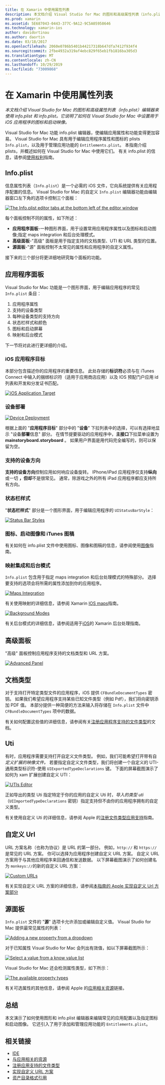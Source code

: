 ```yaml
---
title: 在 Xamarin 中使用属性列表
description: 本文档介绍 Visual Studio for Mac 的图形和高级属性列表（info.plist）编辑器来使用 info.plist 和 info.plist。 它说明了如何在 Visual Studio for Mac 中设置用于 iOS 应用程序的图标和启动映像。
ms.prod: xamarin
ms.assetid: 5E687043-0443-377C-9A12-9C5A05958646
ms.technology: xamarin-ios
author: davidortinau
ms.author: daortin
ms.date: 03/18/2017
ms.openlocfilehash: 2060e0786b5401b44217318b647dfa7412f934f4
ms.sourcegitcommit: 2fbe4932a319af4ebc829f65eb1fb1816ba305d3
ms.translationtype: MT
ms.contentlocale: zh-CN
ms.lasthandoff: 10/29/2019
ms.locfileid: "73009868"
---
```

# <a name="working-with-property-lists-in-xamarinios"></a>在 Xamarin 中使用属性列表

_本文档介绍 Visual Studio for Mac 的图形和高级属性列表（info.plist）编辑器来使用 info.plist 和 info.plist。它说明了如何在 Visual Studio for Mac 中设置用于 iOS 应用程序的图标和启动映像。_

Visual Studio for Mac 功能 info.plist 编辑器，使编辑应用属性和功能变得更加容易。 Visual Studio for Mac 具有用于编辑应用程序属性和图标的 plists `Info.plist`，以及用于管理应用功能的 `Entitlements.plist`。 本指南介绍 plists，并概述如何在 Visual Studio for Mac 中使用它们。 有关 info.plist 的信息，请参阅[使用权利](~/ios/deploy-test/provisioning/entitlements.md)指南。

## <a name="infoplist"></a>Info.plist

信息属性列表（`Info.plist`）是一个必需的 iOS 文件，它向系统提供有关应用程序配置的信息。 Visual Studio for Mac 的自定义 `Info.plist` 编辑器功能由编辑器窗口左下角的选项卡控制三个面板：

 [![](property-lists-images/tabs.png "The Info.plist editor tabs at the bottom left of the editor window")](property-lists-images/tabs.png#lightbox)

每个面板控制不同的属性，如下所述：

- **应用程序面板**-一种图形界面，用于设置常用应用程序属性以及图标和启动图像;指定 maps integration 和后台处理模式。
- **高级面板**-"高级" 面板是用于指定支持的文档类型、UTI 和 URL 类型的位置。
- **源面板**-"源" 面板控制不太常见的属性和应用程序的自定义属性。

接下来的三个部分将更详细地研究每个面板的功能。

## <a name="application-panel"></a>应用程序面板

Visual Studio for Mac 功能是一个图形界面，用于编辑应用程序的常见 `Info.plist` 条目：

1. 应用程序属性
1. 支持的设备类型
1. 每种设备类型的支持方向
1. 状态栏样式和颜色
1. 图标和启动屏幕
1. 映射和后台模式

下一节将对此进行更详细的介绍。

 <a name="iOS_Application_Target" />

### <a name="ios-application-target"></a>iOS 应用程序目标

本部分包含描述你的应用程序的重要信息。
此处存储的**标识符**必须与在 iTunes Connect 中输入的捆绑标识符（适用于应用商店应用）以及 IOS 预配门户应用 id 列表和开发和分发证书匹配。

 [![](property-lists-images/image24.png "iOS Application Target")](property-lists-images/image24.png#lightbox)

### <a name="device-deployment"></a>设备部署

 [![](property-lists-images/deployment.png "Device Deployment")](property-lists-images/deployment.png#lightbox)

根据上面的 "**应用程序目标**" 部分中的 "**设备**" 下拉列表中的选择，可以有选择地显示 "设备**部署**信息" 部分。 在情节提要驱动的应用程序中，**主接口**下拉菜单设置为**mainstoryboard.storyboard** 。 如果用户界面是用代码完全编写的，则可以保留为空。

### <a name="supported-device-orientations"></a>支持的设备方向

 **支持的设备方向**控制应用如何响应设备旋转。 IPhone/iPad 应用程序仅支持**纵向**或一切 **，但却**不是很常见。 通常，除游戏之外的所有 iPad 应用程序都应支持所有方向。

### <a name="status-bar-styles"></a>状态栏样式

"**状态栏样式**" 部分是一个图形界面，用于编辑应用程序的 `UIStatusBarStyle`：

 [![](property-lists-images/status.png "Status Bar Styles")](property-lists-images/status.png#lightbox)

 <a name="Icons" />

### <a name="icons-launch-images-and-itunes-artwork"></a>图标、启动图像和 iTunes 图稿

有关如何在 info.plist 文件中使用图标、图像和图稿的信息，请参阅使用[图像](~/ios/app-fundamentals/images-icons/index.md)指南。

### <a name="maps-integration-and-background-modes"></a>映射集成和后台模式

`Info.plist` 包含用于指定 maps integration 和后台处理模式的特殊部分。 选择要支持的选项会将所需的属性添加到你的应用程序。

 [![](property-lists-images/maps.png "Maps Integration")](property-lists-images/maps.png#lightbox)

有关使用映射的详细信息，请参阅 Xamarin [IOS maps](~/ios/user-interface/controls/ios-maps/index.md)指南。

 [![](property-lists-images/bging.png "Background Modes")](property-lists-images/bging.png#lightbox)

有关后台模式的详细信息，请参阅适用于[iOS](~/ios/app-fundamentals/backgrounding/introduction-to-backgrounding-in-ios.md)的 Xamarin 后台处理指南。

## <a name="advanced-panel"></a>高级面板

"高级" 面板控制应用程序支持的文档类型和 URL 方案。

 [![](property-lists-images/image34.png "Advanced Panel")](property-lists-images/image34.png#lightbox)

 <a name="Document_Types" />

## <a name="document-types"></a>文档类型

对于支持打开特定类型文件的应用程序，iOS 提供 `CFBundleDocumentTypes` 密钥。 如果我们希望应用程序支持某些已知文件类型（例如 Pdf），我们将向密钥添加 PDF 值。 本部分提供一种简便的方法来输入将存储在 `Info.plist` 文件中 `CFBundleDocumentTypes` 项中的数据。

有关如何配置这些值的详细信息，请参阅有关[注册应用程序支持的文件类型](https://developer.apple.com/library/ios/#documentation/FileManagement/Conceptual/DocumentInteraction_TopicsForIOS/Articles/RegisteringtheFileTypesYourAppSupports.html)的文档。

## <a name="utis"></a>Uti

有时，应用程序需要支持打开自定义文件类型。 例如，我们可能希望打开带有自*定义扩展的映像文件。* 若要指定自定义文件类型，我们将创建一个自定义的 UTI-通用类型标识符-使用 `UIExportedTypeDeclarations` 键。 下面的屏幕截图演示了如何为 xam 扩展创建自定义 UTI：

 [![](property-lists-images/uti.png "UTIs Editor")](property-lists-images/uti.png#lightbox)

正如导出的类型 Uti 指定特定于你的应用的自定义 Uti 时，*导入的类型 uti* （`UIImportedTypeDeclarations` 密钥）指定支持但不由你的应用程序拥有的自定义类型。

有关使用自定义 Uti 的详细信息，请参阅 Apple 的[注册文件类型应用支持](https://developer.apple.com/library/ios/documentation/FileManagement/Conceptual/understanding_utis/understand_utis_declare/understand_utis_declare.html#//apple_ref/doc/uid/TP40001319-CH204-SW1)指南。

## <a name="custom-urls"></a>自定义 Url

URL 方案名称（也称为协议）是 URL 的第一部分。 例如，`http://` 和 `https://` 是常见的 URL 方案。 你可以选择为应用程序创建自定义 URL 方案。 自定义 URL 方案用于与其他应用程序来回通信和发送数据。 以下屏幕截图演示了如何创建名为 `monkeys://`的新的自定义 URL 方案：

 [![](property-lists-images/url.png "Custom URLs")](property-lists-images/url.png#lightbox)

有关实现自定义 URL 方案的详细信息，请参阅[本指南的 Apple 实现自定义 Url 方案部分](https://developer.apple.com/library/ios/documentation/iPhone/Conceptual/iPhoneOSProgrammingGuide/AdvancedAppTricks/AdvancedAppTricks.html)

## <a name="source-panel"></a>源面板

`Info.plist` 文件的 "**源**" 选项卡允许添加或编辑自定义值。 Visual Studio for Mac 提供最常见属性的列表：

 [![](property-lists-images/image31.png "Adding a new property from a dropdown")](property-lists-images/image31.png#lightbox)

对于已知属性 Visual Studio for Mac 会列出有效值，如以下屏幕截图所示：

 [![](property-lists-images/image32.png "Select a value from a know value list")](property-lists-images/image32.png#lightbox)

Visual Studio for Mac 还会检测属性类型，如下所示：

 [![](property-lists-images/image33.png "The available property types")](property-lists-images/image33.png#lightbox)

有关可选属性的其他信息，请参阅 Apple 的[应用相关资源](https://developer.apple.com/library/ios/#DOCUMENTATION/iPhone/Conceptual/iPhoneOSProgrammingGuide/App-RelatedResources/App-RelatedResources.html)链接。

 <a name="Entitlements" />

## <a name="summary"></a>总结

本文演示了如何使用图形和 info.plist 编辑器来编辑常见的应用配置以及指定图标和启动图像。 它还引入了用于添加和管理应用功能的 `Entitlements.plist`。

## <a name="related-links"></a>相关链接

- [IDE](https://github.com/xamarin/recipes/tree/master/Recipes/cross-platform/ide)
- [与应用相关的资源](https://developer.apple.com/library/ios/#DOCUMENTATION/iPhone/Conceptual/iPhoneOSProgrammingGuide/App-RelatedResources/App-RelatedResources.html)
- [注册应用支持的文件类型](https://developer.apple.com/library/ios/#documentation/FileManagement/Conceptual/DocumentInteraction_TopicsForIOS/Articles/RegisteringtheFileTypesYourAppSupports.html)
- [实现自定义 URL 方案](https://developer.apple.com/library/ios/documentation/iPhone/Conceptual/iPhoneOSProgrammingGuide/AdvancedAppTricks/AdvancedAppTricks.html)
- [资产目录格式引用](https://developer.apple.com/library/archive/documentation/Xcode/Reference/xcode_ref-Asset_Catalog_Format/index.html#//apple_ref/doc/uid/TP40015170-CH18-SW1)
